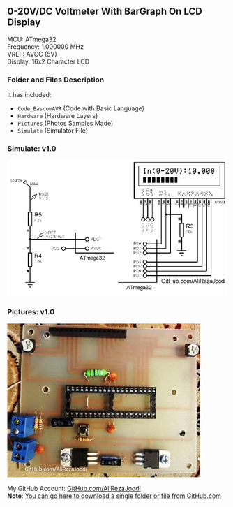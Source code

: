 ## 0-20V/DC Voltmeter With BarGraph On LCD Display
 
MCU:        ATmega32  
Frequency:  1.000000 MHz  
VREF:       AVCC (5V)  
Display:    16x2 Character LCD

### Folder and Files Description
It has included:
- `Code_BascomAVR` (Code with Basic Language)
- `Hardware` (Hardware Layers)
- `Pictures` (Photos Samples Made)
- `Simulate` (Simulator File)

### Simulate: v1.0
![](Simulate/v1.0.png)

### Pictures: v1.0
![](Pictures/v1.0.jpg)

My GitHub Account: [GitHub.com/AliRezaJoodi](https://github.com/AliRezaJoodi)  
**Note**: [You can go here to download a single folder or file from GitHub.com](https://minhaskamal.github.io/DownGit/#/home)
